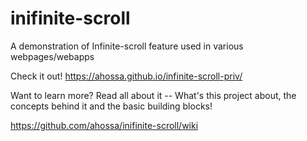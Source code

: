 # inifinite-scroll
A demonstration of Infinite-scroll feature used in various webpages/webapps


Check it out! 
https://ahossa.github.io/infinite-scroll-priv/

Want to learn more?
Read all about it -- What's this project about, the concepts behind it and the basic building blocks!

https://github.com/ahossa/inifinite-scroll/wiki
